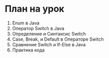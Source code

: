 # План на урок
1. Enum в Java
2. Оператор Switch в Java
3. Определение и Синтаксис Switch
4. Case, Break, и Default в Операторе Switch
5. Сравнение Switch и If-Else в Java
6. Практика кода
